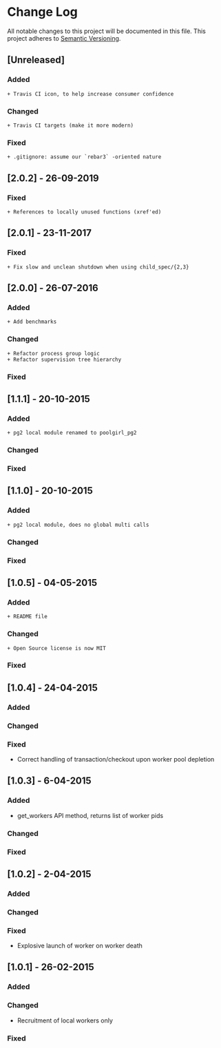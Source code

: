 # Change Log
All notable changes to this project will be documented in this file.
This project adheres to [Semantic Versioning](http://semver.org/).

## [Unreleased]

### Added
    + Travis CI icon, to help increase consumer confidence

### Changed
    + Travis CI targets (make it more modern)

### Fixed
    + .gitignore: assume our `rebar3` -oriented nature

## [2.0.2] - 26-09-2019

### Fixed
    + References to locally unused functions (xref'ed)

## [2.0.1] - 23-11-2017
### Fixed
    + Fix slow and unclean shutdown when using child_spec/{2,3}

## [2.0.0] - 26-07-2016
### Added
    + Add benchmarks
### Changed
    + Refactor process group logic
    + Refactor supervision tree hierarchy
### Fixed

## [1.1.1] - 20-10-2015
### Added
    + pg2 local module renamed to poolgirl_pg2
### Changed
### Fixed

## [1.1.0] - 20-10-2015
### Added
    + pg2 local module, does no global multi calls
### Changed
### Fixed

## [1.0.5] - 04-05-2015
### Added
    + README file
### Changed
    + Open Source license is now MIT
### Fixed

## [1.0.4] - 24-04-2015
### Added
### Changed
### Fixed
   + Correct handling of transaction/checkout upon worker pool
     depletion

## [1.0.3] - 6-04-2015
### Added
   + get_workers API method, returns list of worker pids
### Changed
### Fixed

## [1.0.2] - 2-04-2015
### Added
### Changed
### Fixed
   + Explosive launch of worker on worker death

## [1.0.1] - 26-02-2015
### Added
### Changed
   + Recruitment of local workers only
### Fixed
